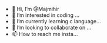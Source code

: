 - 👋 Hi, I’m @Majmihir
- 👀 I’m interested in coding ...
- 🌱 I’m currently learning c language...
- 💞️ I’m looking to collaborate on ...
- 📫 How to reach me insta...

<!---
Majmihir/Majmihir is a ✨ special ✨ repository because its `README.md` (this file) appears on your GitHub profile.
You can click the Preview link to take a look at your changes.
--->

